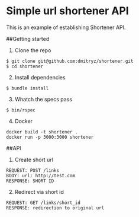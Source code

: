 Simple url shortener API
========================

This is an example of establishing Shortener API.

##Getting started

1. Clone the repo
  ```
  $ git clone git@github.com:dmitryz/shortener.git
  $ cd shortener
  ```

2. Install dependencies
  ```
  $ bundle install
  ```

3. Whatch the specs pass
  ```
  $ bin/rspec
  ```
4. Docker
  ```
  docker build -t shortener .
  docker run -p 3000:3000 shortener
  ```


 ##API

1. Create short url
  ```
  REQUEST: POST /links
  BODY: url: http://test.com
  RESPONSE: SHORT ID
  ```
2. Redirect via short id
  ```
  REQUEST: GET /links/short_id
  RESPONSE: redirection to original url
  ```

